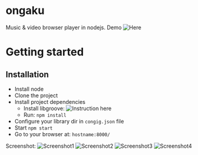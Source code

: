 ongaku
======

Music &amp; video browser player in nodejs.
Demo ![Here](http://mizore.fr:8000/)

# Getting started
## Installation
* Install node
* Clone the project
* Install project dependencies
  * Install libgroove: ![Instruction here](https://github.com/andrewrk/libgroove#installation)
  * Run: ```npm install```
* Configure your library dir in ```congig.json``` file
* Start ```npm start```
* Go to your browser at: ```hostname:8000/```


Screenshot:
![Screenshot1](http://pix.toile-libre.org/upload/original/1430402909.png)
![Screenshot2](http://pix.toile-libre.org/upload/original/1430403072.png)
![Screenshot3](http://pix.toile-libre.org/upload/original/1430403094.png)
![Screenshot4](http://pix.toile-libre.org/upload/original/1430403115.png)
